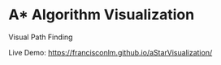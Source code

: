 # A* Algorithm Visualization
Visual Path Finding

Live Demo: https://francisconlm.github.io/aStarVisualization/
